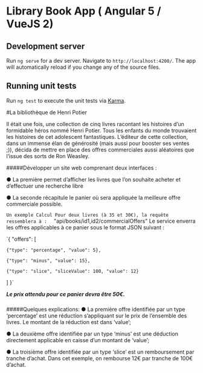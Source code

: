 # Library Book App ( Angular 5 / VueJS 2)


## Development server

Run `ng serve` for a dev server. Navigate to `http://localhost:4200/`. The app will automatically reload if you change any of the source files.

## Running unit tests

Run `ng test` to execute the unit tests via [Karma](https://karma-runner.github.io).



#La bibliothèque de Henri Potier
 
Il était une fois, une collection de cinq livres racontant les histoires d’un formidable héros nommé Henri Potier. Tous les enfants du monde trouvaient les histoires de cet adolescent fantastiques. L’éditeur de cette collection, dans un immense élan de générosité (mais aussi pour booster ses ventes ;)), décida de mettre en place des offres commerciales aussi aléatoires que l’issue des sorts de Ron Weasley. 

#####Développer un site web  comprenant deux interfaces : 

● La première permet d’afficher les livres que l’on souhaite acheter et d’effectuer une recherche libre

● La seconde récapitule le panier où sera appliquée la meilleure offre commerciale possible. 


`Un exemple Calcul Pour deux livres (à 35 et 30€), la requête ressemblera à : 
`
"api/books/id1,id2/commercialOffers" Le service enverra les offres applicables à ce panier sous le format JSON suivant :

`{
  "offers": [

    {"type": "percentage", "value": 5},
    
    {"type": "minus", "value": 15},
    
    {"type": "slice", "sliceValue": 100, "value": 12}
  ]
}`


**_Le prix attendu pour ce panier devra être 50€._**


###
#####Quelques explications:
● La première offre identifiée par un type ‘percentage’ est une réduction s’appliquant sur le prix de l’ensemble des livres. Le montant de la réduction est dans ‘value’; 

● La deuxième offre identifiée par un type ‘minus’ est une déduction directement applicable en caisse d’un montant de ‘value’; 

● La troisième offre identifiée par un type ‘slice’ est un remboursement par tranche d’achat. Dans  cet exemple, on rembourse 12€ par tranche de 100€ d’achat. 
